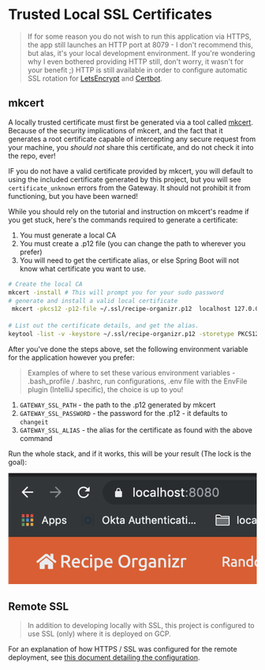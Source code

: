 # Trusted Local SSL Certificates
> If for some reason you do not wish to run this application via HTTPS, the app still launches
> an HTTP port at 8079 - I don't recommend this, but alas, it's your local development environment.
> If you're wondering why I even bothered providing HTTP still, don't worry, it wasn't for your benefit ;)
> HTTP is still available in order to configure automatic SSL rotation for 
>[LetsEncrypt](https://letsencrypt.org/) and [Certbot](https://certbot.eff.org/).

## mkcert

A locally trusted certificate must first be generated via a tool called [mkcert](https://github.com/FiloSottile/mkcert).
Because of the security implications of mkcert, and the fact that it generates a root certificate capable of intercepting
any secure request from your machine, you *_should not_* share this certificate, and do not check it into the repo, ever!

IF you do not have a valid certificate provided by mkcert, you will default to using the included certificate generated by 
this project, but you will see `certificate_unknown` errors from the Gateway. It should not prohibit it from functioning, 
but you have been warned!

While you should rely on the tutorial and instruction on mkcert's readme if you get stuck, here's the commands 
required to generate a certificate:

1. You must generate a local CA 
2. You must create a .p12 file (you can change the path to wherever you prefer)
3. You will need to get the certificate alias, or else Spring Boot will not know what certificate you want to use.
```bash
# Create the local CA
mkcert -install # This will prompt you for your sudo password
# generate and install a valid local certificate
 mkcert -pkcs12 -p12-file ~/.ssl/recipe-organizr.p12  localhost 127.0.0.1 ::1

# List out the certificate details, and get the alias.
keytool -list -v -keystore ~/.ssl/recipe-organizr.p12 -storetype PKCS12 -storepass changeit | grep Alias
```

After you've done the steps above, set the following environment variable for the application however you prefer:
> Examples of where to set these various environment variables - .bash_profile / .bashrc, run configurations,
> .env file with the EnvFile plugin (IntelliJ specific), the choice is up to you!

1. `GATEWAY_SSL_PATH` - the path to the .p12 generated by mkcert
2. `GATEWAY_SSL_PASSWORD` - the password for the .p12 - it defaults to `changeit`
3. `GATEWAY_SSL_ALIAS` - the alias for the certificate as found with the above command

Run the whole stack, and if it works, this will be your result (The lock is the goal):

![Trusted Local SSL](../docs/images/local_ssl_trusted.png)

## Remote SSL
> In addition to developing locally with SSL, this project is configured to use SSL (only) where it is deployed on GCP.

For an explanation of how HTTPS / SSL was configured for the remote deployment, see 
[this document detailing the configuration](../gcp/GCP_CONFIGURATION.md). 
